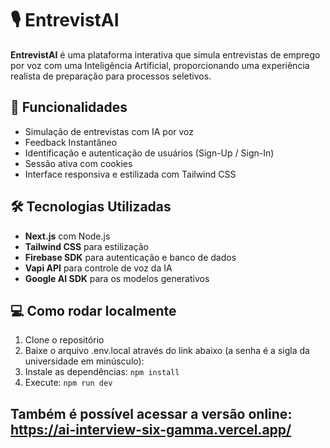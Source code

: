# 🎙️ EntrevistAI

**EntrevistAI** é uma plataforma interativa que simula entrevistas de emprego por voz com uma Inteligência Artificial, proporcionando uma experiência realista de preparação para processos seletivos.

## 🚀 Funcionalidades

- Simulação de entrevistas com IA por voz
- Feedback Instantâneo
- Identificação e autenticação de usuários (Sign-Up / Sign-In)
- Sessão ativa com cookies
- Interface responsiva e estilizada com Tailwind CSS

## 🛠️ Tecnologias Utilizadas

- **Next.js** com Node.js
- **Tailwind CSS** para estilização
- **Firebase SDK** para autenticação e banco de dados
- **Vapi API** para controle de voz da IA
- **Google AI SDK** para os modelos generativos

## 💻 Como rodar localmente

1. Clone o repositório
2. Baixe o arquivo .env.local através do link abaixo (a senha é a sigla da universidade em minúsculo):
3. Instale as dependências: ``npm install``
4. Execute: ``npm run dev``


## Também é possível acessar a versão online: https://ai-interview-six-gamma.vercel.app/
